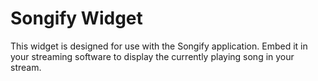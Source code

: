 # Songify Widget

This widget is designed for use with the Songify application. Embed it in your streaming software to display the currently playing song in your stream.